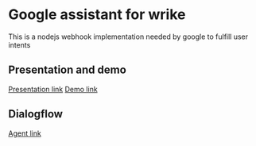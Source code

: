 # Google assistant for wrike

This is a nodejs webhook implementation needed by google to fulfill user intents

## Presentation and demo

[Presentation link](https://www.youtube.com/watch?v=oTR98njaJeQ)
[Demo link](https://youtu.be/1ucyGmCNUOw)


## Dialogflow
[Agent link](https://drive.google.com/open?id=19awfq-TbiamMpX2NttbCXTqYLzEZ2qQp)

